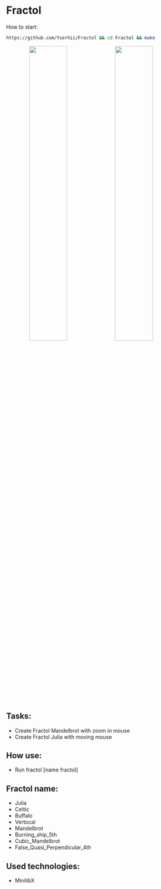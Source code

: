 # Fractol

How to start:
```bash
https://github.com/Yserhii/Fractol && cd Fractol && make
```
<di
v align="center">
  <img src="https://github.com/Yserhii/Fractol/blob/master/sourse/Part_1.gif" width="45%" />
  <img src="https://github.com/Yserhii/Fractol/blob/master/sourse/Part_2.gif" width="45%" />
</div>

## Tasks:
 - Create Fractol Mandelbrot with zoom in mouse
 - Create Fractol Julia with moving mouse
## How use:
 - Run fractol [name fractol]
## Fractol name:
 - Julia
 - Celtic
 - Buffalo
 - Vertocal
 - Mandelbrot
 - Burning_ship_5th
 - Cubic_Mandelbrot
 - False_Quasi_Perpendicular_4th
 ## Used technologies:
 - MinilibX
